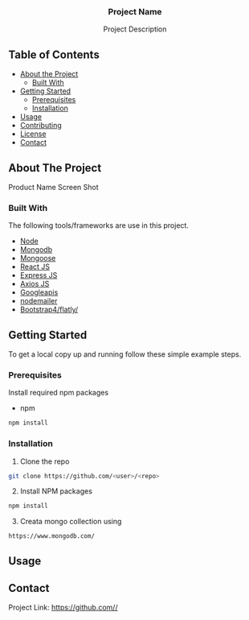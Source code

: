 

<!-- PROJECT LOGO -->
<br />
<p align="center">
  <!-- <a href="https://github.com/othneildrew/Best-README-Template">
    <img src="logo.png" alt="Logo" width="80" height="80">
  </a> -->

  <h3 align="center">Project Name</h3>

  <p align="center">
  Project Description
  </p>
</p>



<!-- TABLE OF CONTENTS -->
## Table of Contents

* [About the Project](#about-the-project)
  * [Built With](#built-with)
* [Getting Started](#getting-started)
  * [Prerequisites](#prerequisites)
  * [Installation](#installation)
* [Usage](#usage)
* [Contributing](#contributing)
* [License](#license)
* [Contact](#contact)


<!-- ABOUT THE PROJECT -->
## About The Project

<!-- [![Product Name Screen Shot][product-screenshot]](https://example.com) -->

Product Name Screen Shot

### Built With
The following tools/frameworks are use in this project.
* [Node](https://nodejs.org/en/)
* [Mongodb](https://www.mongodb.com/)
* [Mongoose](https://mongoosejs.com/)
* [React JS](https://reactjs.org/)
* [Express JS](https://expressjs.com/)
* [Axios JS](https://www.npmjs.com/package/axios)
* [Googleapis](https://www.npmjs.com/package/googleapis)
* [nodemailer](https://nodemailer.com/)
* [Bootstrap4/flatly/](https://bootswatch.com/flatly/)



<!-- GETTING STARTED -->
## Getting Started

To get a local copy up and running follow these simple example steps.

### Prerequisites

Install required npm packages
* npm
```sh
npm install
```

### Installation

1. Clone the repo
```sh
git clone https://github.com/<user>/<repo>
```
2. Install NPM packages
```sh
npm install
```
3. Creata mongo collection using
```
https://www.mongodb.com/
```


<!-- USAGE EXAMPLES -->
## Usage



<!-- CONTACT -->
## Contact

<!-- Your Name - [@your_twitter](https://twitter.com/your_username) - email@example.com -->

Project Link: [https://github.com/<user>/<repo>](https://github.com/<user>/<repo>)


